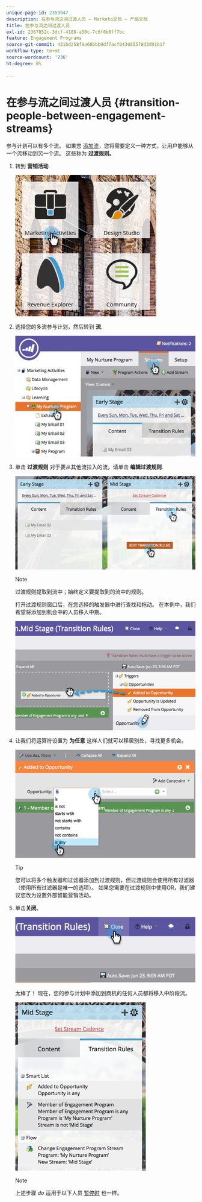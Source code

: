 ```yaml
---
unique-page-id: 2359947
description: 在参与流之间过渡人员 — Marketo文档 — 产品文档
title: 在参与流之间过渡人员
exl-id: 2367852c-3dcf-4188-a50c-7c6f0b0ff7bc
feature: Engagement Programs
source-git-commit: 431bd258f9a68bbb9df7acf043085578d3d91b1f
workflow-type: tm+mt
source-wordcount: '236'
ht-degree: 0%

---
```


# 在参与流之间过渡人员 {#transition-people-between-engagement-streams}

参与计划可以有多个流。 如果您 [添加流](/help/marketo/product-docs/email-marketing/drip-nurturing/creating-an-engagement-program/add-a-stream.md)，您将需要定义一种方式，让用户能够从一个流移动到另一个流。 这些称为 **过渡规则。**

1. 转到 **营销活动**.

   ![](assets/ma.png)

1. 选择您的多流参与计划，然后转到 **流**.

   ![](assets/multistream.jpg)

1. 单击 **过渡规则** 对于要从其他流拉入的流，请单击 **编辑过渡规则**.

   ![](assets/image2014-9-15-18-3a10-3a18.png)

   >[!NOTE]
   >
   >过渡规则提取到流中；始终定义要提取到的流中的规则。

   打开过渡规则窗口后，在您选择的触发器中进行查找和拖动。 在本例中，我们希望将添加到机会中的人员移入中期。

   ![](assets/image2014-9-15-18-3a10-3a46.png)

1. 让我们将运算符设置为 **为任意** 这样人们就可以移居别处，寻找更多机会。

   ![](assets/image2014-9-15-18-3a11-3a14.png)

   >[!TIP]
   >
   >您可以将多个触发器和过滤器添加到过渡规则，但过渡规则会使用所有过滤器（使用所有过滤器是唯一的选项）。 如果您需要在过渡规则中使用OR，我们建议您改为设置外部智能营销活动。

1. 单击&#x200B;**关闭**。

   ![](assets/image2014-9-15-18-3a11-3a23.png)

   太棒了！ 现在，您的参与计划中添加到商机的任何人员都将移入中阶段流。

   ![](assets/image2014-9-15-18-3a11-3a29.png)

   >[!NOTE]
   >
   >上述步骤 *do* 适用于以下人员 [暂停时](/help/marketo/product-docs/email-marketing/drip-nurturing/using-engagement-programs/pause-people-in-an-engagement-program.md) 也一样。
